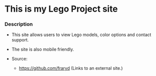 
# This is my Lego Project site


### Description
* This site allows users to view Lego models, color options and contact support.
* The site is also mobile friendly. 


* Source:
  * https://github.com/fraryd (Links to an external site.)
